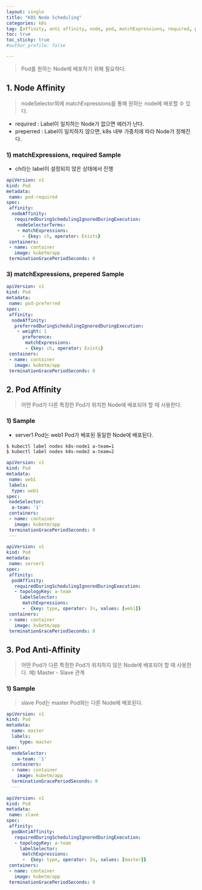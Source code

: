 ```yaml
---
layout: single
title: "K8S Node Scheduling"
categories: k8s
tag: [affinity, anti affinity, node, pod, matchExpressions, required, perpered, sample]
toc: true
toc_sticky: true
#author_profile: false

---
```




> Pod를 원하는 Node에 배포하기 위해 필요하다.

## 1. Node Affinity

> nodeSelector외에 matchExpressions를 통해 원하는 node에 배포할 수 있다.

* required : Label이 일치하는 Node가 없으면 에러가 난다.
* preperred : Label이 일치하지 않으면, k8s 내부 가중치에 따라 Node가 정해진다.

### 1) matchExpressions, required Sample

* ch라는 label이 설정되지 않은 상태에서 진행

```yaml
apiVersion: v1
kind: Pod
metadata:
 name: pod-required
spec:
 affinity:
  nodeAffinity:
   requiredDuringSchedulingIgnoredDuringExecution:
    nodeSelectorTerms:
    - matchExpressions:
      - {key: ch, operator: Exists}
 containers:
 - name: container
   image: kubetm/app
 terminationGracePeriodSeconds: 0
```

### 3) matchExpressions, prepered Sample

```yaml
apiVersion: v1
kind: Pod
metadata:
 name: pod-preferred
spec:
 affinity:
  nodeAffinity:
   preferredDuringSchedulingIgnoredDuringExecution:
    - weight: 1
      preference:
       matchExpressions:
       - {key: ch, operator: Exists}
 containers:
 - name: container
   image: kubetm/app
 terminationGracePeriodSeconds: 0
```



## 2. Pod Affinity

> 어떤 Pod가 다른 특정한 Pod가 위치한 Node에 배포되야 할 때 사용한다.

### 1) Sample

* server1 Pod는 web1 Pod가 배포된 동일한 Node에 배포된다.

```bash
$ kubectl label nodes k8s-node1 a-team=1
$ kubectl label nodes k8s-node2 a-team=2
```

```yaml
apiVersion: v1
kind: Pod
metadata:
 name: web1
 labels:
  type: web1
spec:
 nodeSelector:
  a-team: '1'
 containers:
 - name: container
   image: kubetm/app
 terminationGracePeriodSeconds: 0
 ---
 
apiVersion: v1
kind: Pod
metadata:
 name: server1
spec:
 affinity:
  podAffinity:
   requiredDuringSchedulingIgnoredDuringExecution:   
   - topologyKey: a-team
     labelSelector:
      matchExpressions:
      -  {key: type, operator: In, values: [web1]}
 containers:
 - name: container
   image: kubetm/app
 terminationGracePeriodSeconds: 0
```



## 3. Pod Anti-Affinity

> 어떤 Pod가 다른 특정한 Pod가 위치하지 않은 Node에 배포되야 할 때 사용한다. 예) Master - Slave 관계

### 1) Sample

> slave Pod는 master Pod와는 다른 Node에 배포된다.

```yaml
apiVersion: v1
kind: Pod
metadata:
  name: master
  labels:
     type: master
spec:
  nodeSelector:
    a-team: '1'
  containers:
  - name: container
    image: kubetm/app
  terminationGracePeriodSeconds: 0
  ---
  
apiVersion: v1
kind: Pod
metadata:
 name: slave
spec:
 affinity:
  podAntiAffinity:
   requiredDuringSchedulingIgnoredDuringExecution:   
   - topologyKey: a-team
     labelSelector:
      matchExpressions:
      -  {key: type, operator: In, values: [master]}
 containers:
 - name: container
   image: kubetm/app
 terminationGracePeriodSeconds: 0
```

